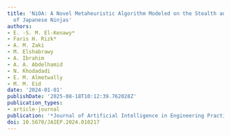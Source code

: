 ```yaml
---
title: 'NiOA: A Novel Metaheuristic Algorithm Modeled on the Stealth and Precision
  of Japanese Ninjas'
authors:
- E. -S. M. El-Kenawy*
- Faris H. Rizk*
- A. M. Zaki
- M. Elshabrawy
- A. Ibrahim
- A. A. Abdelhamid
- N. Khodadadi
- E. M. Almetwally
- M. M. Eid
date: '2024-01-01'
publishDate: '2025-08-18T10:12:39.762028Z'
publication_types:
- article-journal
publication: '*Journal of Artificial Intelligence in Engineering Practice*'
doi: 10.5678/JAIEP.2024.010217
---
```

